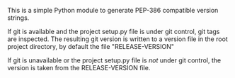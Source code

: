 This is a simple Python module to generate PEP-386 compatible
version strings.

If git is available and the project setup.py file is under git control,
git tags are inspected.  The resulting git version is written
to a version file in the root project directory, by default
the file "RELEASE-VERSION"

If git is unavailable or the project setup.py file is *not* under
git control, the version is taken from the RELEASE-VERSION file.
